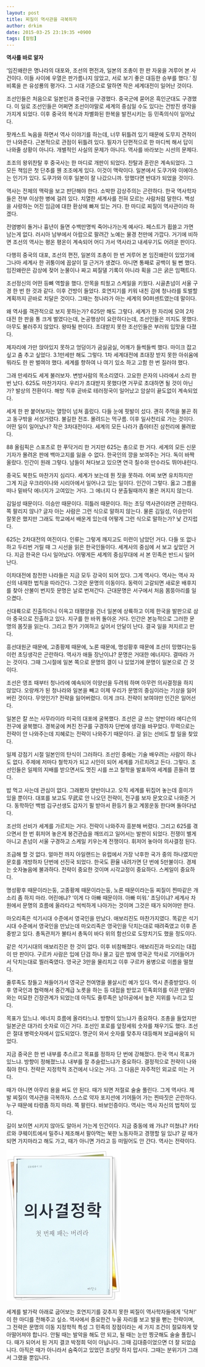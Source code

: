 ```yaml
---
layout: post
title: 찌질이 역사관을 극복하자
author: drkim
date: 2015-03-25 23:19:35 +0900
tags: [컬럼]
---
```

**역사를 바로 알자** 

  


‘임진왜란은 명나라의 대포와, 조선의 편전과, 일본의 조총이 한 판 자웅을 겨루어 본 사건이다. 이들 사이에 우열은 판가름나지 않았고, 서로 보기 좋은 대등한 승부를 했다.’ 징비록을 쓴 유성룡의 평가다. 그 시대 기준으로 말하면 작은 세계대전이 일어난 것이다. 

  


조선인들은 처음으로 일본인과 중국인을 구경했다. 중국군에 묻어온 흑인군대도 구경했다. 이 일로 조선인들은 어쩌면 조선이야말로 세계의 중심일 수도 있다는 건방진 생각을 가지게 되었다. 이후 중국의 복식과 차별화된 한복을 발전시키는 등 민족의식이 일어났다. 

  


팟캐스트 녹음을 하면서 역사 이야기를 하는데, 너무 뒤틀려 있기 때문에 도무지 견적이 안 나와준다. 근본적으로 관점이 뒤틀려 있다. 필자가 단편적으로 한 마디씩 해서 답이 나와줄 상황이 아니다. 개별적인 사실의 문제가 아니다. 역사를 바라보는 시선의 문제다. 

  


조조의 왕위찬탈 후 중국사는 한 마디로 개판이 되었다. 찬탈과 혼란은 계속되었다. 그 모든 책임은 첫 단추를 꿴 조조에게 있다. 이것이 맥락이다. 일본에서 도쿠가와 이에야스는 인기가 있다. 도쿠가와 이후 일본이 잘 나갔으니까. 망했다면 반대가 되었을 것이다. 

  


역사는 전체의 맥락을 보고 판단해야 한다. 소박한 감상주의는 곤란하다. 한국 역사학자들은 전부 이상한 병에 걸려 있다. 치열한 세계사를 전혀 모르는 사람처럼 말한다. 백성을 사랑하는 어진 임금에 대한 환상에 빠져 있는 거다. 한 마디로 찌질이 역사관이라 하겠다. 

  


전염병이 돌거나 흉년이 들면 수백만명씩 죽어나가는게 예사다. 페스트가 휩쓸고 가면 남는게 없다. 러시아 남부에서 아랍으로 팔려간 노예는 물경 천만에 가깝다. 거기에 비하면 조선의 역사는 평온 평온이 계속되어 어디 가서 역사라고 내세우기도 어려운 판이다. 

  


다행히 중국의 대포, 조선의 편전, 일본의 조총이 한 번 겨루어 본 임진왜란이 있었기에 그나마 세계사 한 귀퉁이에 꼽살이 낄 근거가 생겼다. 아니면 통째로 공백이 될 뻔 했다. 임진왜란은 감상에 젖어 눈물이나 짜고 찌질댈 기록이 아니라 획을 그은 굵은 임팩트다. 

  


조선정신의 어떤 등뼈 역할을 했다. 안목을 틔웠고 스케일을 키웠다. 시골촌넘이 서울 구경 한 번 한 것과 같다. 이후 건방이 들었다. 호연지기를 키워 내친 김에 청나라를 토벌할 계획까지 곧바로 치달은 것이다. 그때는 청나라가 아는 세계의 90퍼센트였는데 말이다. 

  


왜 역사를 객관적으로 보지 못하는가? 625만 해도 그렇다. 세계가 한 자리에 모여 2차대전 한 판을 통 크게 벌였다는데, 논공행상이 요란하다는데, 조선인들은 끼지도 못했다. 아무도 불러주지 않았다. 왕따될 판이다. 초대받지 못한 조선인들은 부러워 입맛을 다졌다. 

  


제자리에 가만 앉아있지 못하고 엉덩이가 굼실굼실, 어깨가 들썩들썩 했다. 마이크 잡고 싶고 춤 추고 싶었다. 3.1만세만 해도 그렇다. 1차 세계대전에 초대장 받지 못한 아쉬움에 뭐라도 한 판 벌여야 했다. 세계를 향하여 나 여기 있소 하고 고함 한 번 질러야 했다. 

  


그래 만세라도 세게 불러보자. 변방사람의 목소리였다. 고요한 은자의 나라에서 소리 한 번 났다. 625도 마찬가지다. 우리가 초대받지 못했다면 거꾸로 초대하면 될 것이 아닌가? 발상의 전환이다. 해방 직후 곧바로 테러정국이 일어났고 암살이 끝도없이 계속되었다. 

  


세게 한 판 붙어보자는 열망이 넘쳐 흘렀다. 다들 눈에 핏발이 섰다. 괜히 주먹을 불끈 쥐고 동구밖을 서성거렸다. 불길한 전조. 몰려드는 먹구름. 이후 일사천리로 가는 것이다. 어떤 일이 일어났나? 작은 3차대전이다. 세계의 모든 나라가 좁아터진 삼천리에 몰려왔다. 

  


88 올림픽은 스포츠로 한 푸닥거리 한 거지만 625는 총으로 한 거다. 세계의 모든 신문기자가 몰려온 판에 백마고지를 잃을 수 없다. 한국인의 깡을 보여주는 거다. 독이 바짝 올랐다. 인간이 원래 그렇다. 남들이 쳐다보고 있으면 연극 칠수와 만수라도 뛰어내린다. 

  


중국도 북한도 마찬가지 심리다. 세계가 보는데 뭔 짓을 못하랴. 어찌 보면 유치하지만 그게 지금 우크라이나와 시리아에서 일어나고 있는 일이다. 인간이 그렇다. 옳고 그름을 떠나 밑바닥 에너지가 고여있는 거다. 그 에너지 다 분출될때까지 불은 꺼지지 않는다. 

  


김일성 때문이다. 이승만 때문이다. 히틀러 때문이다. 하는 초딩 역사관이라면 곤란하다. 쪽 팔리지 않나? 글자 아는 사람은 그런 식으로 말하지 않는다. 물론 김일성, 이승만이 잘못은 했지만 그래도 학교에서 배운게 있는데 어떻게 그런 식으로 말하는가? 낯 간지럽다. 

  


625는 2차대전의 여진이다. 인류는 그렇게 깨지고도 미련이 남았던 거다. 다들 또 없나 하고 두리번 거릴 때 그 시선을 읽은 한국인들이다. 세계사의 중심에 서 보고 싶었던 거다. 지금 한국은 다시 일어났다. 어떻게든 세계의 중심무대에 서 본 민족은 반드시 일어난다. 

  


이차대전에 참전한 나라들은 지금 모두 강국이 되어 있다. 그게 역사다. 역사는 역사 자신의 내재한 법칙을 따라간다. 그것은 문명의 이동이다. 동력이 고갈되면 새로운 배후지를 찾아 산불이 번지듯 문명은 날로 번져간다. 근대문명은 서구에서 처음 몸뚱아리를 일으켰다. 

  


신대륙으로 진출하더니 이윽고 태평양을 건너 일본에 상륙하고 이제 한국을 발판으로 삼아 중국으로 진출하고 있다. 지구를 한 바퀴 돌아온 거다. 인간은 본능적으로 그러한 문명의 몸짓을 읽는다. 그리고 뭔가 기여하고 싶어서 안달이 난다. 결국 일을 저지르고 만다. 

  


흥선대원군 때문에, 고종황제 때문에, 노론 때문에, 명성황후 때문에 조선이 망했다는둥 이런 초딩생각은 곤란하다. 역사가 애들 장난이냐? 문명은 거대한 에너지다. 결따라 가는 것이다. 그때 그시절에 일본 쪽으로 문명의 결이 나 있었기에 문명이 일본으로 간 것이다. 

  


조선은 영조 때부터 청나라에 예속되어 이양선을 두려워 하며 아무런 의사결정을 하지 않았다. 오랑캐가 된 청나라와 일본을 빼고 이제 우리가 문명의 중심이라는 기상을 잃어버린 것이다. 무엇인가? 전략을 잃어버렸다. 이게 크다. 전략이 보여야만 인간은 일어선다. 

  


일본은 칼 쓰는 사무라이라 미국의 대포에 굴복했다. 조선은 글 쓰는 양반이라 에디슨의 전구에 굴복했다. 경복궁에 켜진 전구를 구경하자 단번에 생각을 바꾸었다. 무력으로는 전략이 안 나와주는데 지혜로는 전략이 나와주기 때문이다. 글 읽는 선비도 할 일을 찾았다. 

  


일제 강점기 시절 일본인의 탄식이 그러하다. 조선인 중에는 기술 배우려는 사람이 하나도 없다. 주제에 저마다 철학자가 되고 시인이 되어 세계를 가르치려고 든다. 그렇다. 조선인들은 일제의 지배를 받으면서도 멋진 시를 쓰고 철학을 발표하여 세계를 흔들려 했다. 

  


밥 먹고 사는데 관심이 없다. 그래봤자 양반이냐고. 오직 세계를 뒤집어 놓는데 흥미가 있을 뿐이다. 대포를 보고도 무武로 안 나오던 전략이, 전구를 보자 문文으로 나와준 거다. 동학하던 백범 김구선생도 갑자기 필 받아서 환등기 들고 계몽운동 한다며 돌아다녔다. 

  


조선의 선비가 세계를 가르치는 거다. 전략이 나와주자 흥분해 버렸다. 그리고 625를 겪으면서 한 번 휘저어 놓은게 봉건관습을 깨뜨리고 일어서는 발판이 되었다. 전쟁이 별게 아니고 촌넘이 서울 구경하고 스케일 키우는게 전쟁이다. 휘저어 놓아야 의사결정 된다. 

  


조급해 할 것 없다. 얼마전 까지 아일랜드는 유럽에서 가장 낙후한 국가 중의 하나였지만 문호를 개방하자 단번에 선진국 되었다. 한국도 환율 내려가면 단 번에 5만불이다. 경제는 숫자놀음에 불과하다. 전략이 중요한 것이며 시각교정이 중요하다. 스케일이 중요하다. 

  


명성황후 때문이라는둥, 고종황제 때문이라는둥, 노론 때문이라는둥 찌질이 찐따같은 개소리 좀 하지 마라. 어린애냐? ‘이게 다 아빠 때문이야. 아빠 미워.’ 초딩이냐? 세계사 차원에서 문명의 흐름에 올라타고 씩씩하게 나아가는 것이며 그것은 때가 되어야만 한다. 

  


마오리족은 석기시대 수준에서 영국인을 만났다. 애보리진도 마찬가지였다. 똑같은 석기시대 수준에서 영국인을 만났는데 마오리족은 영국인을 닥치는대로 때려죽였고 이후 존중받고 있다. 총독관저가 불타서 총독이 바다 위의 함선으로 도망치기도 했을 정도이다. 

  


같은 석기시대의 애보리진은 한 것이 없다. 이후 비참해졌다. 애보리진과 마오리는 대접이 딴 판이다. 구르카 사람은 입에 단검 하나 물고 깊은 밤에 영국군 막사로 기어들어가서 닥치는대로 찔러죽였다. 영국군 3만을 물리치고 이후 구르카 용병으로 이름을 떨쳤다. 

  


줄루족도 창들고 쳐들어가서 영국군 천여명을 몰살시킨 예가 있다. 역시 존중받았다. 이후 영국인과 협력해서 중간계급 노릇을 하는 등 대접을 받았고 민족회의를 이끈 만델라와는 미묘한 긴장관계가 되었는데 아직도 줄루족은 남아공에서 높은 지위를 누리고 있다. 

  


목표가 있느냐. 에너지 흐름에 올라타느냐. 방향이 있느냐가 중요하다. 조총을 들었지만 일본군은 대가리 숫자로 이긴 거다. 조선인 포로를 앞장세워 숫자를 채우기도 했다. 조선은 절대 병력숫자에서 압도되었다. 명군이 와서 숫자를 맞추자 대등해져 보급싸움이 되었다. 

  


지금 중국은 한 번 내부를 추스르고 목표를 정하자 단 번에 강해졌다. 한국 역시 목표가 있느냐. 방향이 정해졌느냐. 내부를 잘 추슬렀느냐가 중요하다. 결정적으로 전략이 나와줘야 한다. 전략은 지정학적 조건에서 나오는 거다. 그 다음은 자주적인 외교로 미는 거다. 

  


때가 아니면 아무리 용을 써도 안 된다. 때가 되면 저절로 술술 풀린다. 그게 역사다. 제발 찌질이 역사관을 극복하자. 스스로 약자 포지션에 기어들어 가는 찐따짓은 곤란하다. 누구 때문에 타령좀 하지 마라. 쪽 팔린다. 바보인증이다. 역사는 역사 자신의 법칙이 있다. 

  


길이 보이면 시키지 않아도 알아서 가는게 인간이다. 지금 중동에 왜 가냐? 미쳤냐? 카타르와 쿠웨이트에서 밀주나 제조해서 팔아먹는 북한 노동자하고 경쟁할 일 있냐? 갈 때가 되면 가지마라고 해도 가고, 때가 아니면 가라고 등 떠밀어도 안 간다. 역사는 전략이다. 

  


  



![](/files/attach/images/199/153/576/111.JPG)   


  


세계를 발가락 아래로 굽어보는 호연지기를 갖추지 못한 찌질이 역사학자들에게 '닥쳐!' 이 한 마디를 전해주고 싶소. 역사에서 중요한건 누울 자리를 보고 발을 뻗는 전략이며, 그 전략은 문명의 이동 지정학적 특성 그 민족의 장점이라는 세 가지 조건이 절묘하게 맞아떨어져야 합니다. 안될 때는 발악을 해도 안 되고, 될 때는 눈만 찡긋해도 술술 풀립니다. 때가 되어서 된 거지 결코 박정희 덕이 아닙니다. 그때 김대중이었으면 더 잘 되었습니다. 아직은 때가 아니라서 숨죽이고 있었던 조상탓 하지 맙시다. 그때는 분위기가 그래서 그랬을 뿐입니다.